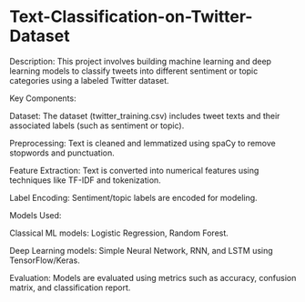 # Text-Classification-on-Twitter-Dataset
Description:
This project involves building machine learning and deep learning models to classify tweets into different sentiment or topic categories using a labeled Twitter dataset.

Key Components:

Dataset: The dataset (twitter_training.csv) includes tweet texts and their associated labels (such as sentiment or topic).

Preprocessing: Text is cleaned and lemmatized using spaCy to remove stopwords and punctuation.

Feature Extraction: Text is converted into numerical features using techniques like TF-IDF and tokenization.

Label Encoding: Sentiment/topic labels are encoded for modeling.

Models Used:

Classical ML models: Logistic Regression, Random Forest.

Deep Learning models: Simple Neural Network, RNN, and LSTM using TensorFlow/Keras.

Evaluation: Models are evaluated using metrics such as accuracy, confusion matrix, and classification report.
